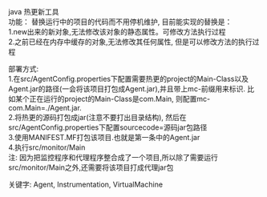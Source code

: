java 热更新工具</br>
功能： 替换运行中的项目的代码而不用停机维护, 目前能实现的替换是：</br>
1.new出来的新对象,无法修改该对象的静态属性。可修改方法执行过程</br>
2.之前已经在内存中缓存的对象,无法修改其任何属性, 但是可以修改方法的执行过程</br>

部署方式:</br>
1.在src/AgentConfig.properties下配置需要热更的project的Main-Class以及Agent.jar的路径(一会将该项目打包成Agent.jar),并且带上mc-前缀用来标识. 
  比如某个正在运行的project的Main-Class是com.Main, 则配置mc-com.Main=./Agent.jar.</br>
2.将热更的源码打包成jar(注意不要打出目录结构), 然后在src/AgentConfig.properties下配置sourcecode=源码jar包路径</br>
3.使用MANIFEST.MF打包该项目.也就是第一条中的Agent.jar</br>
4.执行src/monitor/Main</br>
注: 因为把监控程序和代理程序整合成了一个项目,所以除了需要运行src/monitor/Main之外,还需要将该项目打成代理jar包</br>

关键字: Agent, Instrumentation, VirtualMachine
